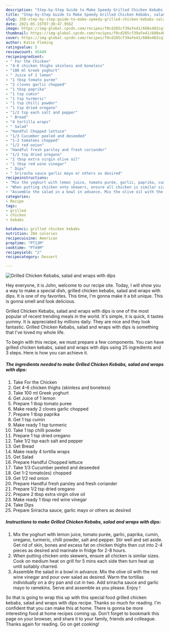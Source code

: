 ```yaml
---
description: "Step-by-Step Guide to Make Speedy Grilled Chicken Kebabs, salad and wraps with dips"
title: "Step-by-Step Guide to Make Speedy Grilled Chicken Kebabs, salad and wraps with dips"
slug: 350-step-by-step-guide-to-make-speedy-grilled-chicken-kebabs-salad-and-wraps-with-dips
date: 2021-05-15T07:30:47.956Z
image: https://img-global.cpcdn.com/recipes/f0cd285cf39afe41/680x482cq70/grilled-chicken-kebabs-salad-and-wraps-with-dips-recipe-main-photo.jpg
thumbnail: https://img-global.cpcdn.com/recipes/f0cd285cf39afe41/680x482cq70/grilled-chicken-kebabs-salad-and-wraps-with-dips-recipe-main-photo.jpg
cover: https://img-global.cpcdn.com/recipes/f0cd285cf39afe41/680x482cq70/grilled-chicken-kebabs-salad-and-wraps-with-dips-recipe-main-photo.jpg
author: Katie Fleming
ratingvalue: 5
reviewcount: 45449
recipeingredient:
- " For the Chicken"
- "4-6 chicken thighs skinless and boneless"
- "100 ml Greek yoghurt"
- " Juice of 1 lemon"
- "1 tbsp tomato puree"
- "2 cloves garlic chopped"
- "1 tbsp paprika"
- "1 tsp cumin"
- "1 tsp turmeric"
- "1 tsp chilli powder"
- "1 tsp dried oregano"
- "1/2 tsp each salt and pepper"
- " Bread"
- "4 tortilla wraps"
- " Salad"
- "Handful Chopped lettuce"
- "1/3 Cucumber peeled and deseeded"
- "1-2 tomatoes chopped"
- "1/2 red onion"
- "Handful fresh parsley and fresh coriander"
- "1/2 tsp dried oregano"
- "2 tbsp extra virgin olive oil"
- "1 tbsp red wine vinegar"
- " Dips"
- " Sriracha sauce garlic mayo or others as desired"
recipeinstructions:
- "Mix the yoghurt with lemon juice, tomato purée, garlic, paprika, cumin, oregano, turmeric, chilli powder, salt and pepper. Stir well and set aside. Get rid of skin, bones and excess fat on chicken thighs then cut into 2-4 pieces as desired and marinate in fridge for 2-8 hours."
- "When putting chicken onto skewers, ensure all chicken is similar sizes. Cook on medium heat on grill for 5 mins each side then turn heat up until suitably charred."
- "Assemble the salad in a bowl in advance. Mix the olive oil with the red wine vinegar and pour over salad as desired. Warm the tortillas individually on a dry pan and cut in two. Add sriracha sauce and garlic mayo to ramekins. Serve and assemble as you please. Enjoy !"
categories:
- Recipe
tags:
- grilled
- chicken
- kebabs

katakunci: grilled chicken kebabs 
nutrition: 284 calories
recipecuisine: American
preptime: "PT13M"
cooktime: "PT49M"
recipeyield: "2"
recipecategory: Dessert

---
```



![Grilled Chicken Kebabs, salad and wraps with dips](https://img-global.cpcdn.com/recipes/f0cd285cf39afe41/680x482cq70/grilled-chicken-kebabs-salad-and-wraps-with-dips-recipe-main-photo.jpg)

Hey everyone, it is John, welcome to our recipe site. Today, I will show you a way to make a special dish, grilled chicken kebabs, salad and wraps with dips. It is one of my favorites. This time, I'm gonna make it a bit unique. This is gonna smell and look delicious.



Grilled Chicken Kebabs, salad and wraps with dips is one of the most popular of recent trending meals in the world. It's simple, it is quick, it tastes yummy. It is appreciated by millions daily. They are nice and they look fantastic. Grilled Chicken Kebabs, salad and wraps with dips is something that I've loved my whole life.


To begin with this recipe, we must prepare a few components. You can have grilled chicken kebabs, salad and wraps with dips using 25 ingredients and 3 steps. Here is how you can achieve it.

<!--inarticleads1-->

##### The ingredients needed to make Grilled Chicken Kebabs, salad and wraps with dips:

1. Take  For the Chicken
1. Get 4-6 chicken thighs (skinless and boneless)
1. Take 100 ml Greek yoghurt
1. Get  Juice of 1 lemon
1. Prepare 1 tbsp tomato puree
1. Make ready 2 cloves garlic chopped
1. Prepare 1 tbsp paprika
1. Get 1 tsp cumin
1. Make ready 1 tsp turmeric
1. Take 1 tsp chilli powder
1. Prepare 1 tsp dried oregano
1. Take 1/2 tsp each salt and pepper
1. Get  Bread
1. Make ready 4 tortilla wraps
1. Get  Salad
1. Prepare Handful Chopped lettuce
1. Take 1/3 Cucumber peeled and deseeded
1. Get 1-2 tomato(es) chopped
1. Get 1/2 red onion
1. Prepare Handful fresh parsley and fresh coriander
1. Prepare 1/2 tsp dried oregano
1. Prepare 2 tbsp extra virgin olive oil
1. Make ready 1 tbsp red wine vinegar
1. Take  Dips
1. Prepare  Sriracha sauce, garlic mayo or others as desired




<!--inarticleads2-->

##### Instructions to make Grilled Chicken Kebabs, salad and wraps with dips:

1. Mix the yoghurt with lemon juice, tomato purée, garlic, paprika, cumin, oregano, turmeric, chilli powder, salt and pepper. Stir well and set aside. Get rid of skin, bones and excess fat on chicken thighs then cut into 2-4 pieces as desired and marinate in fridge for 2-8 hours.
1. When putting chicken onto skewers, ensure all chicken is similar sizes. Cook on medium heat on grill for 5 mins each side then turn heat up until suitably charred.
1. Assemble the salad in a bowl in advance. Mix the olive oil with the red wine vinegar and pour over salad as desired. Warm the tortillas individually on a dry pan and cut in two. Add sriracha sauce and garlic mayo to ramekins. Serve and assemble as you please. Enjoy !




So that is going to wrap this up with this special food grilled chicken kebabs, salad and wraps with dips recipe. Thanks so much for reading. I'm confident that you can make this at home. There is gonna be more interesting food at home recipes coming up. Don't forget to bookmark this page on your browser, and share it to your family, friends and colleague. Thanks again for reading. Go on get cooking!
